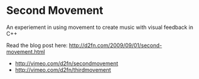 # Second Movement #

An experiement in using movement to create music with visual feedback in C++

Read the blog post here: http://d2fn.com/2009/09/01/second-movement.html

* http://vimeo.com/d2fn/secondmovement
* http://vimeo.com/d2fn/thirdmovement
